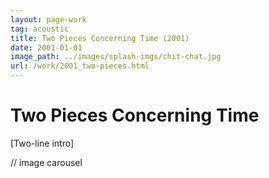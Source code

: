 ```yaml
---
layout: page-work
tag: acoustic
title: Two Pieces Concerning Time (2001)
date: 2001-01-01
image_path: ../images/splash-imgs/chit-chat.jpg
url: /work/2001_two-pieces.html
---
```

# Two Pieces Concerning Time

[Two-line intro]

// image carousel
